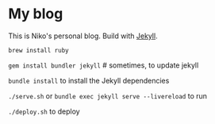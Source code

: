 # My blog

This is Niko's personal blog. Build with [Jekyll](https://jekyllrb.com/).

`brew install ruby`

`gem install bundler jekyll` # sometimes, to update jekyll

`bundle install` to install the Jekyll dependencies

`./serve.sh` or `bundle exec jekyll serve --livereload` to run

`./deploy.sh` to deploy
